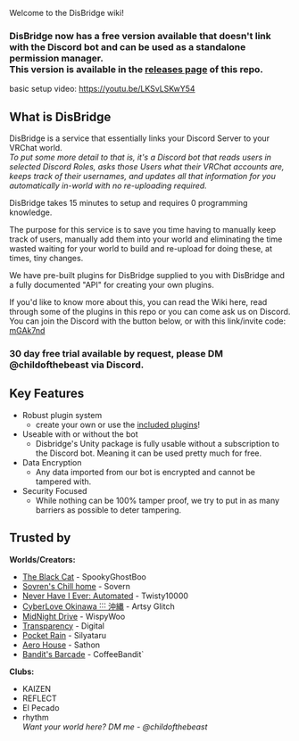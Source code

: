 Welcome to the DisBridge wiki!

### DisBridge now has a free version available that doesn't link with the Discord bot and can be used as a standalone permission manager. <br>This version is available in the [releases page](https://github.com/UdonVR/DisBridge/releases) of this repo. 

basic setup video: https://youtu.be/LKSvLSKwY54

## What is DisBridge
DisBridge is a service that essentially links your Discord Server to your VRChat world.
*<br>To put some more detail to that is, it's a Discord bot that reads users in selected Discord Roles, asks those Users what their VRChat accounts are, keeps track of their usernames, and updates all that information for you automatically in-world with no re-uploading required.*

DisBridge takes 15 minutes to setup and requires 0 programming knowledge.

The purpose for this service is to save you time having to manually keep track of users, manually add them into your world and eliminating the time wasted waiting for your world to build and re-upload for doing these, at times, tiny changes.

We have pre-built plugins for DisBridge supplied to you with DisBridge and a fully documented "API" for creating your own plugins.

If you'd like to know more about this, you can read the Wiki here, read through some of the plugins in this repo or you can come ask us on Discord. You can join the Discord with the button below, or with this link/invite code: [mGAk7nd](http://discord.gg/mGAk7nd)

### **30 day free trial available by request, please DM @childofthebeast via Discord.**

## Key Features
- Robust plugin system
    - create your own or use the [included plugins](https://github.com/UdonVR/DisBridge/wiki/6.-Included-Plugins)!
- Useable with or without the bot
    - Disbridge's Unity package is fully usable without a subscription to the Discord bot. Meaning it can be used pretty much for free.
- Data Encryption
    - Any data imported from our bot is encrypted and cannot be tampered with.
- Security Focused
    - While nothing can be 100% tamper proof, we try to put in as many barriers as possible to deter tampering.

## Trusted by
**Worlds/Creators:**
- [The Black Cat](https://vrchat.com/home/world/wrld_4cf554b4-430c-4f8f-b53e-1f294eed230b) - SpookyGhostBoo
- [Sovren's Chill home](https://vrchat.com/home/world/wrld_1b482eca-bede-4de8-88a8-bbb6ca7e24cd) - Sovern
- [Never Have I Ever: Automated](https://vrchat.com/home/world/wrld_c51677d1-dca4-42a2-a749-03d7b0f1a4e8) - Twisty10000
- [CyberLove Okinawa ˸˸˸ 沖縄](https://vrchat.com/home/world/wrld_f6f4bb4f-5abf-4fa4-b07d-dae59c182331) - Artsy Glitch
- [MidNight Drive](https://vrchat.com/home/world/wrld_8f97c2ce-9455-4468-9925-628f6fba0dd1) - WispyWoo
- [Transparency](https://vrchat.com/home/world/wrld_80925927-1902-4cdc-954e-7b9e50b69995) - Digital
- [Pocket Rain](https://vrchat.com/home/world/wrld_1ef6553e-8ddf-49da-8969-2b3c75a325b1) - Silyataru
- [Aero House](https://vrchat.com/home/world/wrld_7cead4eb-165d-46a1-bbe7-76c3f99d85bc) - Sathon
- [Bandit's Barcade](https://vrchat.com/home/world/wrld_bf342095-c3ee-4041-a579-4a70d167bf55) - CoffeeBandit`


**Clubs:**
- KAIZEN
- REFLECT
- El Pecado
- rhythm
<br>*Want your world here? DM me - @childofthebeast*
